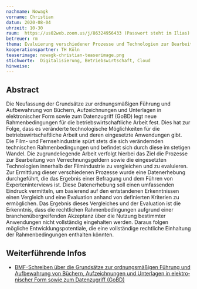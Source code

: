 ```yaml
---
nachname: Nowagk
vorname: Christian
datum: 2020-08-04
uhrzeit: 10-30
raum:  https://us02web.zoom.us/j/86324956433 (Passwort steht im Ilias) Präsentation
betreuer: rm
thema: Evaluierung verschiedener Prozesse und Technologien zur Bearbeitung von Verrechnungsgeldern in der Filmindustrie
kooperationspartner: TH Köln
teaserimage: nowagk-christian-teaserimage.png
stichworte:  Digitalisierung, Betriebswirtschaft, Cloud
hinweise:
---
```


## Abstract

Die Neufassung der Grundsätze zur ordnungsmäßigen Führung und Aufbewahrung von Büchern, Aufzeichnungen und Unterlagen in elektronischer Form sowie zum Datenzugriff (GoBD) legt neue Rahmenbedingungen für die betriebswirtschaftliche Arbeit fest. Dies hat zur Folge, dass es veränderte technologische Möglichkeiten für die betriebswirtschaftliche Arbeit und deren eingesetzte Anwendungen gibt.
Die Film- und Fernsehindustrie spürt stets die sich verändernden technischen Rahmenbedingungen und befindet sich durch diese im stetigen Wandel.
Die zugrundeliegende Arbeit verfolgt hierbei das Ziel die Prozesse zur Bearbeitung von Verrechnungsgeldern sowie die eingesetzten Technologien innerhalb der Filmindustrie zu vergleichen und zu evaluieren.  
Zur Ermittlung dieser verschiedenen Prozesse wurde eine Datenerhebung durchgeführt, die das Ergebnis einer Befragung und dem Führen von Experteninterviews ist.
Diese Datenerhebung soll einen umfassenden Eindruck vermitteln, um basierend auf den entstandenen Erkenntnissen einen Vergleich und eine Evaluation anhand von definierten Kriterien zu ermöglichen.
Das Ergebnis dieses Vergleiches und der Evaluation ist die Erkenntnis, dass die rechtlichen Rahmenbedingungen aufgrund einer branchenübergreifenden Akzeptanz über die Nutzung bestimmter Anwendungen nicht vollständig eingehalten werden.
Daraus folgen mögliche Entwicklungspotentiale, die eine vollständige rechtliche Einhaltung der Rahmenbedingungen enthalten könnten.


## Weiterführende Infos
- [BMF-Schreiben über die Grund­sät­ze zur ord­nungs­mä­ßi­gen Füh­rung und Auf­be­wah­rung von Bü­chern, Auf­zeich­nun­gen und Un­ter­la­gen in elek­tro­ni­scher Form so­wie zum Da­ten­zu­griff (GoBD)](https://www.bundesfinanzministerium.de/Content/DE/Downloads/BMF_Schreiben/Weitere_Steuerthemen/Abgabenordnung/2019-11-28-GoBD.html)

